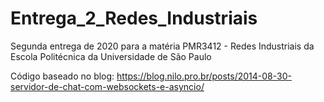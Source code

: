 # Entrega_2_Redes_Industriais
Segunda entrega de 2020 para a matéria PMR3412 - Redes Industriais da Escola Politécnica da Universidade de São Paulo

Código baseado no blog: https://blog.nilo.pro.br/posts/2014-08-30-servidor-de-chat-com-websockets-e-asyncio/

